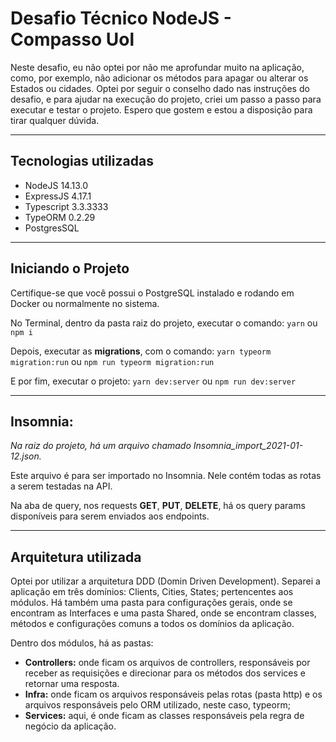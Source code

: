 # Desafio Técnico NodeJS - Compasso Uol

Neste desafio, eu não optei por não me aprofundar muito na aplicação, como, por exemplo, não adicionar os métodos para apagar ou alterar os Estados ou cidades. Optei por seguir o conselho dado nas instruções do desafio, e para ajudar na execução do projeto, criei um passo a passo para executar e testar o projeto.
Espero que gostem e estou a disposição para tirar qualquer dúvida.

---

## Tecnologias utilizadas

- NodeJS 14.13.0
- ExpressJS 4.17.1
- Typescript 3.3.3333
- TypeORM 0.2.29
- PostgresSQL

---

## Iniciando o Projeto

Certifique-se que você possui o PostgreSQL instalado e rodando em Docker ou normalmente no sistema.

No Terminal, dentro da pasta raiz do projeto, executar o comando:
`yarn` ou `npm i`

Depois, executar as **migrations**, com o comando:
`yarn typeorm migration:run` ou `npm run typeorm migration:run`

E por fim, executar o projeto:
`yarn dev:server` ou `npm run dev:server`

---

## Insomnia:

_Na raiz do projeto, há um arquivo chamado Insomnia_import_2021-01-12.json._

Este arquivo é para ser importado no Insomnia. Nele contém todas as rotas a serem testadas na API.

Na aba de query, nos requests **GET**, **PUT**, **DELETE**, há os query params disponíveis para serem enviados aos endpoints.

---

## Arquitetura utilizada

Optei por utilizar a arquitetura DDD (Domin Driven Development).
Separei a aplicação em três domínios: Clients, Cities, States; pertencentes aos módulos. Há também uma pasta para configurações gerais, onde se encontram as Interfaces e uma pasta Shared, onde se encontram classes, métodos e configurações comuns a todos os domínios da aplicação.

Dentro dos módulos, há as pastas:

- **Controllers:** onde ficam os arquivos de controllers, responsáveis por receber as requisições e direcionar para os métodos dos services e retornar uma resposta.
- **Infra:** onde ficam os arquivos responsáveis pelas rotas (pasta http) e os arquivos responsáveis pelo ORM utilizado, neste caso, typeorm;
- **Services:** aqui, é onde ficam as classes responsáveis pela regra de negócio da aplicação.
